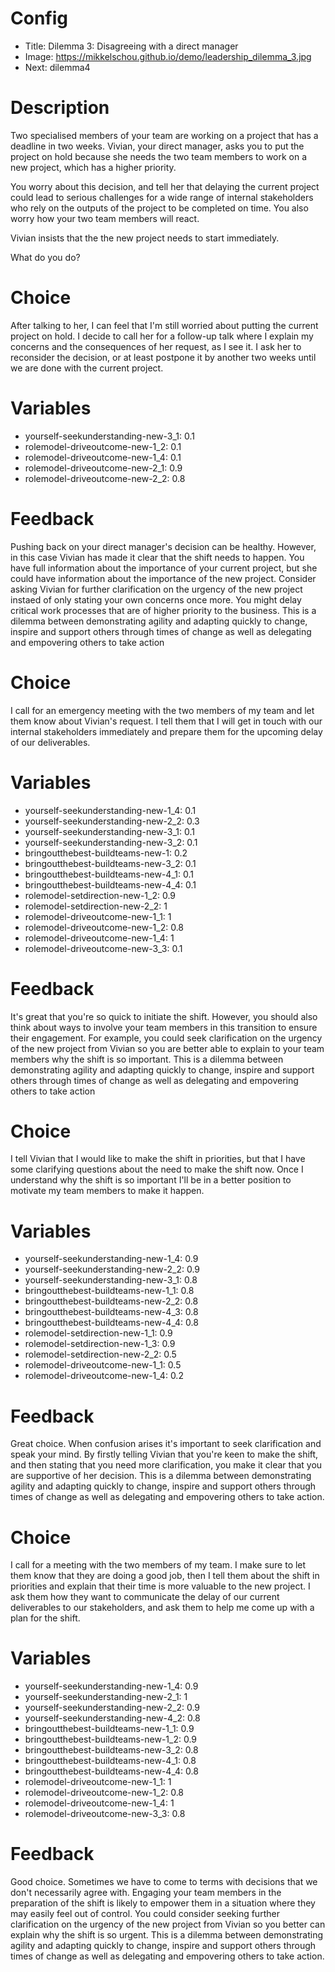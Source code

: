 # Config
 - Title: Dilemma 3: Disagreeing with a direct manager
 - Image: https://mikkelschou.github.io/demo/leadership_dilemma_3.jpg
 - Next: dilemma4
 
# Description
Two specialised members of your team are working on a project that has a deadline in two weeks. Vivian, your direct manager, asks you to put the project on hold because she needs the two team members to work on a new project, which has a higher priority.  

You worry about this decision, and tell her that delaying the current project could lead to serious challenges for a wide range of internal stakeholders who rely on the outputs of the project to be completed on time. You also worry how your two team members will react.

Vivian insists that the the new project needs to start immediately.

What do you do?

# Choice
After talking to her, I can feel that I'm still worried about putting the current project on hold. I decide to call her for a follow-up talk where I explain my concerns and the consequences of her request, as I see it. I ask her to reconsider the decision, or at least postpone it by another two weeks until we are done with the current project. 

# Variables
- yourself-seekunderstanding-new-3_1: 0.1
- rolemodel-driveoutcome-new-1_2: 0.1
- rolemodel-driveoutcome-new-1_4: 0.1
- rolemodel-driveoutcome-new-2_1: 0.9
- rolemodel-driveoutcome-new-2_2: 0.8

# Feedback
Pushing back on your direct manager's decision can be healthy. However, in this case Vivian has made it clear that the shift needs to happen. You have full information about the importance of your current project, but she could have information about the importance of the new project. Consider asking Vivian for  further clarification on the urgency of the new project instaed of only stating your own concerns once more. You might delay critical work processes that are of higher priority to the business. 
This is a dilemma between demonstrating agility and adapting quickly to change, inspire and support others through times of change as well as delegating and empovering others to take action  






# Choice
I call for an emergency meeting with the two members of my team and let them know about Vivian's request. I tell them that I will get in touch with our internal stakeholders immediately and prepare them for the upcoming delay of our deliverables.

# Variables
- yourself-seekunderstanding-new-1_4: 0.1
- yourself-seekunderstanding-new-2_2: 0.3
- yourself-seekunderstanding-new-3_1: 0.1
- yourself-seekunderstanding-new-3_2: 0.1
- bringoutthebest-buildteams-new-1: 0.2
- bringoutthebest-buildteams-new-3_2: 0.1
- bringoutthebest-buildteams-new-4_1: 0.1
- bringoutthebest-buildteams-new-4_4: 0.1
- rolemodel-setdirection-new-1_2: 0.9
- rolemodel-setdirection-new-2_2: 1
- rolemodel-driveoutcome-new-1_1: 1
- rolemodel-driveoutcome-new-1_2: 0.8
- rolemodel-driveoutcome-new-1_4: 1
- rolemodel-driveoutcome-new-3_3: 0.1

# Feedback
It's great that you're so quick to initiate the shift. However, you should also think about ways to involve your team members in this transition to ensure their engagement. For example, you could seek clarification on the urgency of the new project from Vivian so you are better able to explain to your team members why the shift is so important. 
This is a dilemma between demonstrating agility and adapting quickly to change, inspire and support others through times of change as well as delegating and empovering others to take action






# Choice
 I tell Vivian that I would like to make the shift in priorities, but that I have some clarifying questions about the need to make the shift now. Once I understand why the shift is so important I'll be in a better position to motivate my team members to make it happen.

# Variables
- yourself-seekunderstanding-new-1_4: 0.9
- yourself-seekunderstanding-new-2_2: 0.9
- yourself-seekunderstanding-new-3_1: 0.8
- bringoutthebest-buildteams-new-1_1: 0.8
- bringoutthebest-buildteams-new-2_2: 0.8
- bringoutthebest-buildteams-new-4_3: 0.8
- bringoutthebest-buildteams-new-4_4: 0.8
- rolemodel-setdirection-new-1_1: 0.9
- rolemodel-setdirection-new-1_3: 0.9
- rolemodel-setdirection-new-2_2: 0.5
- rolemodel-driveoutcome-new-1_1: 0.5
- rolemodel-driveoutcome-new-1_4: 0.2

# Feedback
Great choice. When confusion arises it's important to seek clarification and speak your mind. By firstly telling Vivian that you're keen to make the shift, and then stating that you need more clarification, you make it clear that you are supportive of her decision. 
This is a dilemma between demonstrating agility and adapting quickly to change, inspire and support others through times of change as well as delegating and empovering others to take action.



# Choice
I call for a meeting with the two members of my team.  I make sure to let them know that they are doing a good job, then I tell them about the shift in priorities and explain that their time is more valuable to the new project. I ask them how they want to communicate the delay of our current deliverables to our stakeholders, and ask them to help me come up with a plan for the shift.

# Variables
- yourself-seekunderstanding-new-1_4: 0.9
- yourself-seekunderstanding-new-2_1: 1
- yourself-seekunderstanding-new-2_2: 0.9
- yourself-seekunderstanding-new-4_2: 0.8
- bringoutthebest-buildteams-new-1_1: 0.9
- bringoutthebest-buildteams-new-1_2: 0.9
- bringoutthebest-buildteams-new-3_2: 0.8
- bringoutthebest-buildteams-new-4_1: 0.8
- bringoutthebest-buildteams-new-4_4: 0.8
- rolemodel-driveoutcome-new-1_1: 1
- rolemodel-driveoutcome-new-1_2: 0.8
- rolemodel-driveoutcome-new-1_4: 1
- rolemodel-driveoutcome-new-3_3: 0.8

# Feedback
Good choice. Sometimes we have to come to terms with decisions that we don't necessarily agree with. Engaging your team members in the preparation of the shift is likely to empower them in a situation where they may easily feel out of control. You could consider seeking further clarification on the urgency of the new project from Vivian so you better can explain why the shift is so urgent. 
This is a dilemma between demonstrating agility and adapting quickly to change, inspire and support others through times of change as well as delegating and empovering others to take action.



